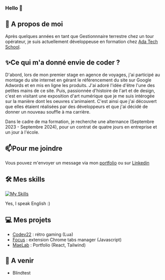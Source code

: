 ### Hello 👋

## 🦄 A propos de moi 
Après quelques années en tant que Gestionnnaire terrestre chez un tour opérateur, je suis actuellement développeuse en formation chez [Ada Tech School](https://adatechschool.fr/).

## ✨Ce qui m'a donné envie de coder ? 
D'abord, lors de mon premier stage en agence de voyages, j'ai participé au montage du site internet en gérant le référencement du site sur Google Adwords et en mis en ligne les produits. J'ai adoré l'idée d'être l'une des petites mains de ce site. 
Puis, passionnée d'histoire de l'art et de design, c'est en visitant une exposition d'art numérique que je me suis intérogée sur la manière dont les oeuvres s'animaient. C'est ainsi que j'ai découvert que elles étaient réalisées par des développeurs et que j'ai décidé de donner un nouveau souffle à ma carrière. 

Dans le cadre de ma formation, je recherche une alternance (Septembre 2023 - Septembre 2024), pour un contrat de quatre jours en entreprise et un jour à l'école. 

## 📫Pour me joindre
Vous pouvez m'envoyer un message via mon [portfolio](https://maelab.vercel.app/) ou sur [Linkedin](https://www.linkedin.com/in/ma%C3%ABva-rakotonirina-4716b8173/) <!--ou sur la page Contact de mon portfolio.--> 

## 🛠️ Mes skills 
[![My Skills](https://skillicons.dev/icons?i=html,css,js,react,bootstrap,tailwind,wordpress,figma)](https://skillicons.dev)

Yes, I speak English :) 

## 💻 Mes projets 
* [Codev22](https://www.lexaloffle.com/bbs/?tid=50033) : rétro gaming (Lua)
* [Focus](https://github.com/maevarkt/focus-extension) : extension Chrome tabs manager (Javascript)
* [MaeLab](https://maelab.vercel.app/) : Portfolio (React, Tailwind)

## 🚧 A venir
* Blindtest
